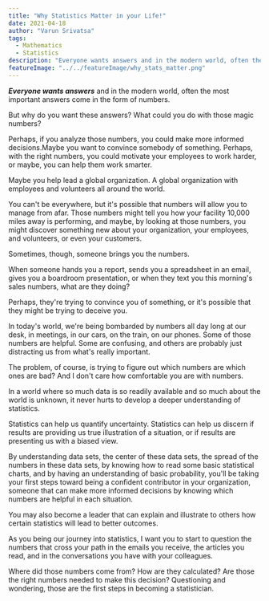 ```yaml
---
title: "Why Statistics Matter in your Life!"
date: 2021-04-18
author: "Varun Srivatsa"
tags:
  - Mathematics
  - Statistics
description: "Everyone wants answers and in the modern world, often the most important answers come in the form of numbers. 🔢"
featureImage: "../../featureImage/why_stats_matter.png"
---
```


**_Everyone wants answers_** and in the modern world, often the most important answers come in the form of numbers.

But why do you want these answers? What could you do with those magic numbers?

Perhaps, if you analyze those numbers, you could make more informed decisions.Maybe you want to convince somebody of something. Perhaps, with the right numbers, you could motivate your employees to work harder, or maybe, you can help them work smarter.

Maybe you help lead a global organization. A global organization with employees and volunteers all around the world.

You can't be everywhere, but it's possible that numbers will allow you to manage from afar. Those numbers might tell you how your facility 10,000 miles away is performing, and maybe, by looking at those numbers, you might discover something new about your organization, your employees, and volunteers, or even your customers.

Sometimes, though, someone brings you the numbers.

When someone hands you a report, sends you a spreadsheet in an email, gives you a boardroom presentation, or when they text you this morning's sales numbers, what are they doing?

Perhaps, they're trying to convince you of something, or it's possible that they might be trying to deceive you.

In today's world, we're being bombarded by numbers all day long at our desk, in meetings, in our cars, on the train, on our phones. Some of those numbers are helpful. Some are confusing, and others are probably just distracting us from what's really important.

The problem, of course, is trying to figure out which numbers are which ones are bad? And I don't care how comfortable you are with numbers.

In a world where so much data is so readily available and so much about the world is unknown, it never hurts to develop a deeper understanding of statistics.

Statistics can help us quantify uncertainty. Statistics can help us discern if results are providing us true illustration of a situation, or if results are presenting us with a biased view.

By understanding data sets, the center of these data sets, the spread of the numbers in these data sets, by knowing how to read some basic statistical charts, and by having an understanding of basic probability, you'll be taking your first steps toward being a confident contributor in your organization, someone that can make more informed decisions by knowing which numbers are helpful in each situation.

You may also become a leader that can explain and illustrate to others how certain statistics will lead to better outcomes.

As you being our journey into statistics, I want you to start to question the numbers that cross your path in the emails you receive, the articles you read, and in the conversations you have with your colleagues.

Where did those numbers come from? How are they calculated? Are those the right numbers needed to make this decision? Questioning and wondering, those are the first steps in becoming a statistician.
